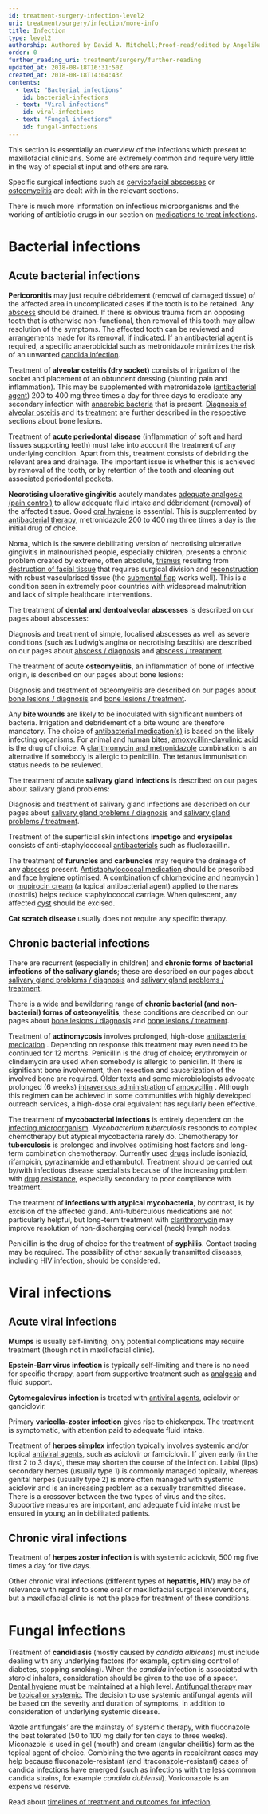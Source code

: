 ```yaml
---
id: treatment-surgery-infection-level2
uri: treatment/surgery/infection/more-info
title: Infection
type: level2
authorship: Authored by David A. Mitchell;Proof-read/edited by Angelika Sebald
order: 0
further_reading_uri: treatment/surgery/further-reading
updated_at: 2018-08-18T16:31:50Z
created_at: 2018-08-18T14:04:43Z
contents:
  - text: "Bacterial infections"
    id: bacterial-infections
  - text: "Viral infections"
    id: viral-infections
  - text: "Fungal infections"
    id: fungal-infections
---
```


<p>This section is essentially an overview of the infections which
    present to maxillofacial clinicians. Some are extremely common
    and require very little in the way of specialist input and
    others are rare.</p>
<p>Specific surgical infections such as <a href="/diagnosis/a-z/abscess">cervicofacial abscesses</a>    or <a href="/diagnosis/a-z/bone-lesion">osteomyelitis</a>    are dealt with in the relevant sections.</p>
<aside>
    <p>There is much more information on infectious microorganisms
        and the working of antibiotic drugs in our section on
        <a href="/treatment/other/medication/infection">medications to treat infections</a>.</p>
</aside>
<h1 id="bacterial-infections">Bacterial infections</h1>
<h2>Acute bacterial infections</h2>
<p><strong>Pericoronitis</strong> may just require débridement (removal
    of damaged tissue) of the affected area in uncomplicated
    cases if the tooth is to be retained. Any <a href="/diagnosis/a-z/abscess">abscess</a>    should be drained. If there is obvious trauma from an opposing
    tooth that is otherwise non-functional, then removal of this
    tooth may allow resolution of the symptoms. The affected
    tooth can be reviewed and arrangements made for its removal,
    if indicated. If an <a href="/treatment/other/medication/infection">antibacterial agent</a>    is required, a specific anaerobicidal such as metronidazole
    minimizes the risk of an unwanted <a href="/treatment/other/medication/infection">candida infection</a>.</p>
<p>Treatment of <strong>alveolar osteitis (dry socket)</strong>    consists of irrigation of the socket and placement of an
    obtundent dressing (blunting pain and inflammation). This
    may be supplemented with metronidazole (<a href="/treatment/other/medication/infection/detailed">antibacterial agent</a>)
    200 to 400 mg three times a day for three days to eradicate
    any secondary infection with <a href="/diagnosis/tests/microbiology">anaerobic bacteria</a>    that is present. <a href="/diagnosis/a-z/bone-lesion/more-info">Diagnosis of alveolar osteitis</a>    and its <a href="/treatment/surgery/bone-lesion/more-info">treatment</a>    are further described in the respective sections about bone
    lesions.</p>
<p>Treatment of <strong>acute periodontal disease</strong> (inflammation
    of soft and hard tissues supporting teeth) must take into
    account the treatment of any underlying condition. Apart
    from this, treatment consists of debriding the relevant area
    and drainage. The important issue is whether this is achieved
    by removal of the tooth, or by retention of the tooth and
    cleaning out associated periodontal pockets.</p>
<p><strong>Necrotising ulcerative gingivitis</strong> acutely mandates
    <a href="/treatment/other/medication/pain">adequate analgesia (pain control)</a>    to allow adequate fluid intake and débridement (removal)
    of the affected tissue. Good <a href="/help/oral-hygiene">oral hygiene</a>    is essential. This is supplemented by <a href="/treatment/other/medication/infection/detailed">antibacterial therapy</a>,
    metronidazole 200 to 400 mg three times a day is the initial
    drug of choice.</p>
<p>Noma, which is the severe debilitating version of necrotising
    ulcerative gingivitis in malnourished people, especially
    children, presents a chronic problem created by extreme,
    often absolute, <a href="/diagnosis/a-z/trismus">trismus</a>    resulting from <a href="/diagnosis/a-z/necrosis/hard/more-info">destruction of facial tissue</a>    that requires surgical division and <a href="/treatment/surgery/reconstruction">reconstruction</a>    with robust vascularised tissue (the <a href="/treatment/surgery/reconstruction/more-info">submental flap</a>    works well). This is a condition seen in extremely poor countries
    with widespread malnutrition and lack of simple healthcare
    interventions.</p>
<p>The treatment of <strong>dental and dentoalveolar abscesses</strong>    is described on our pages about abscesses:</p>
<aside>
    <p>Diagnosis and treatment of simple, localised abscesses as
        well as severe conditions (such as Ludwig’s angina or
        necrotising fasciitis) are described on our pages about
        <a href="/diagnosis/a-z/abscess">abscess / diagnosis</a>        and <a href="/treatment/surgery/abscess">abscess / treatment</a>.</p>
</aside>
<p>The treatment of acute <strong>osteomyelitis</strong>, an inflammation
    of bone of infective origin, is described on our pages about
    bone lesions:</p>
<aside>
    <p>Diagnosis and treatment of osteomyelitis are described on
        our pages about <a href="/diagnosis/a-z/bone-lesion">bone lesions / diagnosis</a>        and <a href="/treatment/surgery/bone-lesion">bone lesions / treatment</a>.</p>
</aside>
<p>Any <strong>bite wounds</strong> are likely to be inoculated
    with significant numbers of bacteria. Irrigation and debridement
    of a bite wound are therefore mandatory. The choice of
    <a href="/treatment/other/medication/infection">antibacterial medication(s)</a> is based on the likely infecting
        organisms. For animal and human bites, <a href="/treatment/other/medication/infection/detailed">amoxycillin-clavulinic acid</a>        is the drug of choice. A <a href="/treatment/other/medication/infection/detailed">clarithromycin and metronidazole</a>        combination is an alternative if somebody is allergic
        to penicillin. The tetanus immunisation status needs
        to be reviewed.</p>
<p>The treatment of acute <strong>salivary gland infections</strong>    is described on our pages about salivary gland problems:</p>
<aside>
    <p>Diagnosis and treatment of salivary gland infections are
        described on our pages about <a href="/diagnosis/a-z/salivary-gland-problems">salivary gland problems / diagnosis</a>        and <a href="/treatment/surgery/salivary-gland-problems/getting-started">salivary gland problems / treatment</a>.</p>
</aside>
<p>Treatment of the superficial skin infections <strong>impetigo</strong>    and <strong>erysipelas</strong> consists of anti-staphylococcal
    <a href="/treatment/other/medication/infection/detailed">antibacterials</a>    such as flucloxacillin.</p>
<p>The treatment of <strong>furuncles</strong> and <strong>carbuncles</strong>    may require the drainage of any <a href="/diagnosis/a-z/abscess">abscess</a>    present. <a href="/treatment/other/medication/infection/detailed">Antistaphylococcal medication</a>    should be prescribed and face hygiene optimised. A combination
    of <a href="/treatment/other/medication/infection/detailed">chlorhexidine and neomycin</a>    ) or <a href="/treatment/other/medication/miscellaneous/mupirocin">mupirocin cream</a>    (a topical antibacterial agent) applied to the nares (nostrils)
    helps reduce staphylococcal carriage. When quiescent, any
    affected <a href="/diagnosis/a-z/cyst">cyst</a> should
    be excised.</p>
<p><strong>Cat scratch disease</strong> usually does not require
    any specific therapy.</p>
<h2>Chronic bacterial infections</h2>
<p>There are recurrent (especially in children) and <strong>chronic forms of bacterial infections of the salivary glands</strong>;
    these are described on our pages about <a href="/diagnosis/a-z/salivary-gland-problems">salivary gland problems / diagnosis</a>    and <a href="/treatment/surgery/salivary-gland-problems">salivary gland problems / treatment</a>.</p>
<p>There is a wide and bewildering range of <strong>chronic bacterial (and non-bacterial) forms of osteomyelitis</strong>;
    these conditions are described on our pages about <a href="/diagnosis/a-z/bone-lesion">bone lesions / diagnosis</a>    and <a href="/treatment/surgery/bone-lesion">bone lesions / treatment</a>.</p>
<p>Treatment of <strong>actinomycosis</strong> involves prolonged,
    high-dose <a href="/treatment/other/medication/infection/detailed">antibacterial medication</a>    . Depending on response this treatment may even need to be
    continued for 12 months. Penicillin is the drug of choice;
    erythromycin or clindamycin are used when somebody is allergic
    to penicillin. If there is significant bone involvement,
    then resection and saucerization of the involved bone are
    required. Older texts and some microbiologists advocate prolonged
    (6 weeks) <a href="/treatment/other/medication/delivery">intravenous administration</a>    of <a href="/treatment/other/medication/infection/detailed">amoxycillin</a>    . Although this regimen can be achieved in some communities
    with highly developed outreach services, a high-dose oral
    equivalent has regularly been effective.</p>
<p>The treatment of <strong>mycobacterial infections</strong> is
    entirely dependent on the <a href="/diagnosis/tests/microbiology">infecting microorganism</a>.
    <i>Mycobacterium tuberculosis</i> responds to complex chemotherapy
    but atypical mycobacteria rarely do. Chemotherapy for <strong>tuberculosis</strong>    is prolonged and involves optimising host factors and long-term
    combination chemotherapy. Currently used <a href="/treatment/other/medication/infection/detailed">drugs</a>    include isoniazid, rifampicin, pyrazinamide and ethambutol.
    Treatment should be carried out by/with infectious disease
    specialists because of the increasing problem with <a href="/treatment/other/medication/infection/detailed">drug resistance</a>,
    especially secondary to poor compliance with treatment.</p>
<p>The treatment of <strong>infections with atypical mycobacteria</strong>,
    by contrast, is by excision of the affected gland. Anti-tuberculous
    medications are not particularly helpful, but long-term treatment
    with <a href="/treatment/other/medication/infection/detailed">clarithromycin</a>    may improve resolution of non-discharging cervical (neck)
    lymph nodes.  </p>
<p>Penicillin is the drug of choice for the treatment of <strong>syphilis</strong>.
    Contact tracing may be required. The possibility of other
    sexually transmitted diseases, including HIV infection, should
    be considered.</p>
<h1 id="viral-infections">Viral infections</h1>
<h2>Acute viral infections</h2>
<p><strong>Mumps</strong> is usually self-limiting; only potential
    complications may require treatment (though not in maxillofacial
    clinic).</p>
<p><strong>Epstein-Barr virus infection</strong> is typically self-limiting
    and there is no need for specific therapy, apart from supportive
    treatment such as <a href="/treatment/other/medication/pain">analgesia</a>    and fluid support.</p>
<p><strong>Cytomegalovirus infection</strong> is treated with
    <a href="/treatment/other/medication/infection/detailed">antiviral agents</a>, aciclovir or ganciclovir.</p>
<p>Primary <strong>varicella-zoster infection</strong> gives rise
    to chickenpox. The treatment is symptomatic, with attention
    paid to adequate fluid intake.</p>
<p>Treatment of <strong>herpes simplex</strong> infection typically
    involves systemic and/or topical <a href="/treatment/other/medication/infection/detailed">antiviral agents</a>,
    such as aciclovir or famciclovir. If given early (in the
    first 2 to 3 days), these may shorten the course of the infection.
    Labial (lips) secondary herpes (usually type 1) is commonly
    managed topically, whereas genital herpes (usually type 2)
    is more often managed with systemic aciclovir and is an increasing
    problem as a sexually transmitted disease. There is a crossover
    between the two types of virus and the sites. Supportive
    measures are important, and adequate fluid intake must be
    ensured in young an in debilitated patients.</p>
<h2>Chronic viral infections</h2>
<p>Treatment of <strong>herpes zoster infection</strong> is with
    systemic aciclovir, 500 mg five times a day for five days.</p>
<p>Other chronic viral infections (different types of <strong>hepatitis, HIV</strong>)
    may be of relevance with regard to some oral or maxillofacial
    surgical interventions, but a maxillofacial clinic is not
    the place for treatment of these conditions.</p>
<h1 id="fungal-infections">Fungal infections</h1>
<p>Treatment of <strong>candidiasis</strong> (mostly caused by <i>candida albicans</i>)
    must include dealing with any underlying factors (for example,
    optimising control of diabetes, stopping smoking). When the
    <i>candida</i> infection is associated with steroid inhalers,
    consideration should be given to the use of a spacer.
    <a href="/help/oral-hygiene">Dental hygiene</a> must be maintained at a high level.
        <a href="/treatment/other/medication/infection/detailed">Antifungal therapy</a> may be <a href="/treatment/other/medication/delivery">topical or systemic</a>.
            The decision to use systemic antifungal agents will
            be based on the severity and duration of symptoms,
            in addition to consideration of underlying systemic
            disease.</p>
<p>‘Azole antifungals’ are the mainstay of systemic therapy, with
    fluconazole the best tolerated (50 to 100 mg daily for ten
    days to three weeks). Miconazole is used in gel (mouth) and
    cream (angular cheilitis) form as the topical agent of choice.
    Combining the two agents in recalcitrant cases may help because
    fluconazole-resistant (and itraconazole-resistant) cases
    of candida infections have emerged (such as infections with
    the less common candida strains, for example <i>candida dublensii</i>).
    Voriconazole is an expensive reserve.</p>
<aside>
    <p>Read about <a href="/treatment/timelines/infection">timelines of treatment and outcomes for infection</a>.</p>
</aside>
